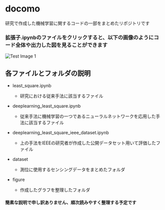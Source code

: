 # docomo
研究で作成した機械学習に関するコードの一部をまとめたリポジトリです

### 拡張子.ipynbのファイルをクリックすると、以下の画像のようにコード全体や出力した図を見ることができます  
![Test Image 1](https://github.com/ginji-ohashi/docomo/assets/151909588/4e0b4f0d-192e-4fa1-b839-1f4ba8e87854)  


## 各ファイルとフォルダの説明

- least_square.ipynb
  - 研究における従来手法に該当するファイル

- deeplearning_least_square.ipynb
  - 従来手法に機械学習の一つであるニューラルネットワークを応用した手法に該当するファイル

- deeplearning_least_square_ieee_dataset.ipynb
  - 上の手法をIEEEの研究者が作成した公開データセット用いて評価したファイル

- dataset
  - 測位に使用するセンシングデータをまとめたフォルダ

- figure
  - 作成したグラフを整理したフォルダ
 
#### 簡素な説明で申し訳ありません、順次読みやすく整理する予定です 
